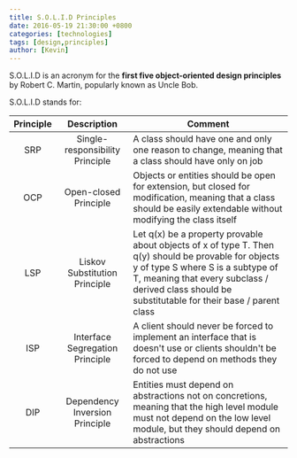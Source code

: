 ```yaml
---
title: S.O.L.I.D Principles
date: 2016-05-19 21:30:00 +0800
categories: [technologies]
tags: [design,principles]
author: [Kevin]
---
```


S.O.L.I.D is an acronym for the **first five object-oriented design principles** by Robert C. Martin, popularly known as Uncle Bob.

S.O.L.I.D stands for:

| Principle | Description                       | Comment |
|:---------:|:---------------------------------:|---------|
| SRP       |  Single-responsibility Principle  | A class should have one and only one reason to change, meaning that a class should have only on job |
| OCP       |  Open-closed Principle            | Objects or entities should be open for extension, but closed for modification, meaning that a class should be easily extendable without modifying the class itself |
| LSP       |  Liskov Substitution Principle    | Let q(x) be a property provable about objects of x of type T. Then q(y) should be provable for objects y of type S where S is a subtype of T, meaning that every subclass / derived class should be substitutable for their base / parent class |
| ISP       |  Interface Segregation Principle  | A client should never be forced to implement an interface that is doesn't use or clients shouldn't be forced to depend on methods they do not use |
| DIP       |  Dependency Inversion Principle   | Entities must depend on abstractions not on concretions, meaning that the high level module must not depend on the low level module, but they should depend on abstractions |